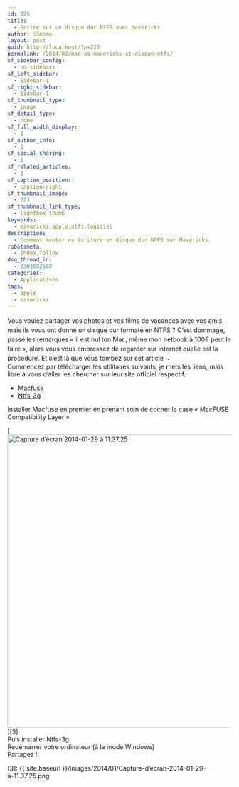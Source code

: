 ```yaml
---
id: 225
title:
  - Ecrire sur un disque dur NTFS avec Mavericks
author: iSebmo
layout: post
guid: http://localhost/?p=225
permalink: /2014/02/mac-os-mavericks-et-disque-ntfs/
sf_sidebar_config:
  - no-sidebars
sf_left_sidebar:
  - Sidebar-1
sf_right_sidebar:
  - Sidebar-1
sf_thumbnail_type:
  - image
sf_detail_type:
  - none
sf_full_width_display:
  - 1
sf_author_info:
  - 1
sf_social_sharing:
  - 1
sf_related_articles:
  - 1
sf_caption_position:
  - caption-right
sf_thumbnail_image:
  - 223
sf_thumbnail_link_type:
  - lightbox_thumb
keywords:
  - mavericks,apple,ntfs,logiciel
description:
  - Comment monter en écriture un disque dur NTFS sur Mavericks.
robotsmeta:
  - index,follow
dsq_thread_id:
  - 2301662580
categories:
  - Applications
tags:
  - apple
  - mavericks
---
```

<span style="line-height: 1.5em;">Vous voulez partager vos photos et vos films de vacances avec vos amis, mais ils vous ont donné un disque dur formaté en NTFS ? C&rsquo;est dommage, passé les remarques « il est nul ton Mac, même mon netbook à 100€ peut le faire », alors vous vous empressez de regarder sur internet quelle est la procédure. Et c&rsquo;est là que vous tombez sur cet article <img src="http://localhost/wp-includes/images/smilies/simple-smile.png" alt=":-)" class="wp-smiley" style="height: 1em; max-height: 1em;" /></span>  
Commencez par télécharger les utilitaires suivants, je mets les liens, mais libre à vous d&rsquo;aller les chercher sur leur site officiel respectif.

  * [Macfuse][1]
  * [Ntfs-3g][2]

Installer Macfuse en premier en prenant soin de cocher la case « MacFUSE Compatibility Layer »

[<img class="alignleft size-large wp-image-224" alt="Capture d’écran 2014-01-29 à 11.37.25" src="{{ site.baseurl }}/images/2014/01/Capture-d’écran-2014-01-29-à-11.37.25-1024x716.png" width="940" height="657" />][3]  
Puis installer Ntfs-3g  
Redémarrer votre ordinateur (à la mode Windows)  
Partagez !

 [1]: www.localhost/upload/osxfuse-2.6.2.dmg
 [2]: www.localhost/upload/ntfs-3g-2010.10.2-macosx.dmg
 [3]: {{ site.baseurl }}/images/2014/01/Capture-d’écran-2014-01-29-à-11.37.25.png